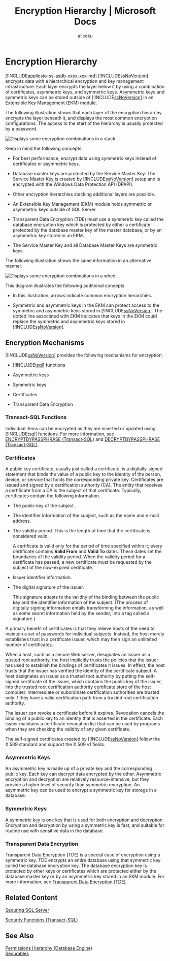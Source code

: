 ﻿---
title: "Encryption Hierarchy | Microsoft Docs"
ms.custom: ""
ms.date: "03/14/2017"
ms.prod: sql
ms.prod_service: "database-engine, sql-database"
ms.reviewer: ""
ms.suite: "sql"
ms.technology: security
ms.tgt_pltfrm: ""
ms.topic: conceptual
helpviewer_keywords: 
  - "encryption [SQL Server], hierarchies"
  - "cryptography [SQL Server], hierarchies"
  - "encryption keys [SQL Server]"
  - "security [SQL Server], encryption"
  - "hierarchies [SQL Server], encryption"
ms.assetid: 96c276d5-1bba-4e95-b678-10f059f1fbcf
caps.latest.revision: 41
author: aliceku
ms.author: aliceku
manager: craigg
monikerRange: "=azuresqldb-current||>=sql-server-2016||=sqlallproducts-allversions||>=sql-server-linux-2017"
---
# Encryption Hierarchy
[!INCLUDE[appliesto-ss-asdb-xxxx-xxx-md](../../../includes/appliesto-ss-asdb-xxxx-xxx-md.md)]
  [!INCLUDE[ssNoVersion](../../../includes/ssnoversion-md.md)] encrypts data with a hierarchical encryption and key management infrastructure. Each layer encrypts the layer below it by using a combination of certificates, asymmetric keys, and symmetric keys. Asymmetric keys and symmetric keys can be stored outside of [!INCLUDE[ssNoVersion](../../../includes/ssnoversion-md.md)] in an Extensible Key Management (EKM) module.  
  
 The following illustration shows that each layer of the encryption hierarchy encrypts the layer beneath it, and displays the most common encryption configurations. The access to the start of the hierarchy is usually protected by a password.  
  
 ![Displays some encryption combinations in a stack.](../../../relational-databases/security/encryption/media/encryption-hierarchy-stack.gif "Displays some encryption combinations in a stack.")  
  
 Keep in mind the following concepts:  
  
-   For best performance, encrypt data using symmetric keys instead of certificates or asymmetric keys.  
  
-   Database master keys are protected by the Service Master Key. The Service Master Key is created by [!INCLUDE[ssNoVersion](../../../includes/ssnoversion-md.md)] setup and is encrypted with the Windows Data Protection API (DPAPI).  
  
-   Other encryption hierarchies stacking additional layers are possible.  
  
-   An Extensible Key Management (EKM) module holds symmetric or asymmetric keys outside of SQL Server.  
  
-   Transparent Data Encryption (TDE) must use a symmetric key called the database encryption key which is protected by either a certificate protected by the database master key of the master database, or by an asymmetric key stored in an EKM.  
  
-   The Service Master Key and all Database Master Keys are symmetric keys.  
  
 The following illustration shows the same information in an alternative manner.  
  
 ![Displays some encryption combinations in a wheel.](../../../relational-databases/security/encryption/media/encryption-hierarchy-wheel.gif "Displays some encryption combinations in a wheel.")  
  
 This diagram illustrates the following additional concepts:  
  
-   In this illustration, arrows indicate common encryption hierarchies.  
  
-   Symmetric and asymmetric keys in the EKM can protect access to the symmetric and asymmetric keys stored in [!INCLUDE[ssNoVersion](../../../includes/ssnoversion-md.md)]. The dotted line associated with EKM indicates that keys in the EKM could replace the symmetric and asymmetric keys stored in [!INCLUDE[ssNoVersion](../../../includes/ssnoversion-md.md)].  
  
## Encryption Mechanisms  
 [!INCLUDE[ssNoVersion](../../../includes/ssnoversion-md.md)] provides the following mechanisms for encryption:  
  
-   [!INCLUDE[tsql](../../../includes/tsql-md.md)] functions  
  
-   Asymmetric keys  
  
-   Symmetric keys  
  
-   Certificates  
  
-   Transparent Data Encryption  
  
### Transact-SQL Functions  
 Individual items can be encrypted as they are inserted or updated using [!INCLUDE[tsql](../../../includes/tsql-md.md)] functions. For more information, see [ENCRYPTBYPASSPHRASE &#40;Transact-SQL&#41;](../../../t-sql/functions/encryptbypassphrase-transact-sql.md) and [DECRYPTBYPASSPHRASE &#40;Transact-SQL&#41;](../../../t-sql/functions/decryptbypassphrase-transact-sql.md).  
  
### Certificates  
 A public key certificate, usually just called a certificate, is a digitally-signed statement that binds the value of a public key to the identity of the person, device, or service that holds the corresponding private key. Certificates are issued and signed by a certification authority (CA). The entity that receives a certificate from a CA is the subject of that certificate. Typically, certificates contain the following information.  
  
-   The public key of the subject.  
  
-   The identifier information of the subject, such as the name and e-mail address.  
  
-   The validity period. This is the length of time that the certificate is considered valid.  
  
     A certificate is valid only for the period of time specified within it; every certificate contains **Valid From** and **Valid To** dates. These dates set the boundaries of the validity period. When the validity period for a certificate has passed, a new certificate must be requested by the subject of the now-expired certificate.  
  
-   Issuer identifier information.  
  
-   The digital signature of the issuer.  
  
     This signature attests to the validity of the binding between the public key and the identifier information of the subject. (The process of digitally signing information entails transforming the information, as well as some secret information held by the sender, into a tag called a signature.)  
  
 A primary benefit of certificates is that they relieve hosts of the need to maintain a set of passwords for individual subjects. Instead, the host merely establishes trust in a certificate issuer, which may then sign an unlimited number of certificates.  
  
 When a host, such as a secure Web server, designates an issuer as a trusted root authority, the host implicitly trusts the policies that the issuer has used to establish the bindings of certificates it issues. In effect, the host trusts that the issuer has verified the identity of the certificate subject. A host designates an issuer as a trusted root authority by putting the self-signed certificate of the issuer, which contains the public key of the issuer, into the trusted root certification authority certificate store of the host computer. Intermediate or subordinate certification authorities are trusted only if they have a valid certification path from a trusted root certification authority.  
  
 The issuer can revoke a certificate before it expires. Revocation cancels the binding of a public key to an identity that is asserted in the certificate. Each issuer maintains a certificate revocation list that can be used by programs when they are checking the validity of any given certificate.  
  
 The self-signed certificates created by [!INCLUDE[ssNoVersion](../../../includes/ssnoversion-md.md)] follow the X.509 standard and support the X.509 v1 fields.  
  
### Asymmetric Keys  
 An asymmetric key is made up of a private key and the corresponding public key. Each key can decrypt data encrypted by the other. Asymmetric encryption and decryption are relatively resource-intensive, but they provide a higher level of security than symmetric encryption. An asymmetric key can be used to encrypt a symmetric key for storage in a database.  
  
### Symmetric Keys  
 A symmetric key is one key that is used for both encryption and decryption. Encryption and decryption by using a symmetric key is fast, and suitable for routine use with sensitive data in the database.  
  
### Transparent Data Encryption  
 Transparent Data Encryption (TDE) is a special case of encryption using a symmetric key. TDE encrypts an entire database using that symmetric key called the database encryption key. The database encryption key is protected by other keys or certificates which are protected either by the database master key or by an asymmetric key stored in an EKM module. For more information, see [Transparent Data Encryption &#40;TDE&#41;](../../../relational-databases/security/encryption/transparent-data-encryption.md).  
  
## Related Content  
 [Securing SQL Server](../../../relational-databases/security/securing-sql-server.md)  
  
 [Security Functions &#40;Transact-SQL&#41;](../../../t-sql/functions/security-functions-transact-sql.md)  
  
## See Also  
 [Permissions Hierarchy &#40;Database Engine&#41;](../../../relational-databases/security/permissions-hierarchy-database-engine.md)   
 [Securables](../../../relational-databases/security/securables.md)  
  
  
